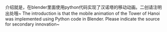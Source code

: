 介绍就是，在blender里面使用python代码实现了汉诺塔的移动动画。二创请注明出处哦~
The introduction is that the mobile animation of the Tower of Hanoi was implemented using Python code in Blender. Please indicate the source for secondary innovation~



